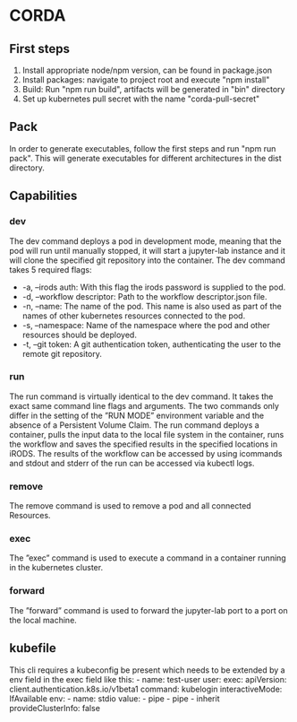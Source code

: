 CORDA
=================

## First steps

1. Install appropriate node/npm version, can be found in package.json
2. Install packages: navigate to project root and execute "npm install"
3. Build: Run "npm run build", artifacts will be generated in "bin" directory
4. Set up kubernetes pull secret with the name "corda-pull-secret"

## Pack
In order to generate executables, follow the first steps and run "npm run pack". This will generate executables for different architectures in the dist directory.

## Capabilities

### dev
The dev command deploys a pod in development mode, meaning that the pod will
run until manually stopped, it will start a jupyter-lab instance and it will clone
the specified git repository into the container. The dev command takes 5 required
flags:
-  -a, –irods auth: With this flag the irods password is supplied to the pod.
- -d, –workflow descriptor: Path to the workflow descriptor.json file.
- -n, –name: The name of the pod. This name is also used as part of the
names of other kubernetes resources connected to the pod.
- -s, –namespace: Name of the namespace where the pod and other resources
should be deployed.
- -t, –git token: A git authentication token, authenticating the user to the
remote git repository.

### run
The run command is virtually identical to the dev command. It takes the exact
same command line flags and arguments. The two commands only differ in the
setting of the ”RUN MODE” environment variable and the absence of a Persistent
Volume Claim. The run command deploys a container, pulls the input data to the
local file system in the container, runs the workflow and saves the specified results
in the specified locations in iRODS. The results of the workflow can be accessed
by using icommands and stdout and stderr of the run can be accessed via kubectl
logs.

### remove
The remove command is used to remove a pod and all connected Resources.

### exec
The ”exec” command is used to execute a command in a container running in the
kubernetes cluster.

### forward
The ”forward” command is used to forward the jupyter-lab port to a port on the
local machine.

## kubefile

This cli requires a kubeconfig be present which needs to be extended by a env field in the exec field like this:
        - name: test-user
        user:
          exec:
            apiVersion: client.authentication.k8s.io/v1beta1
            command: kubelogin
            interactiveMode: IfAvailable
            env:
              - name: stdio
                value:
                  - pipe
                  - pipe
                  - inherit
            provideClusterInfo: false
